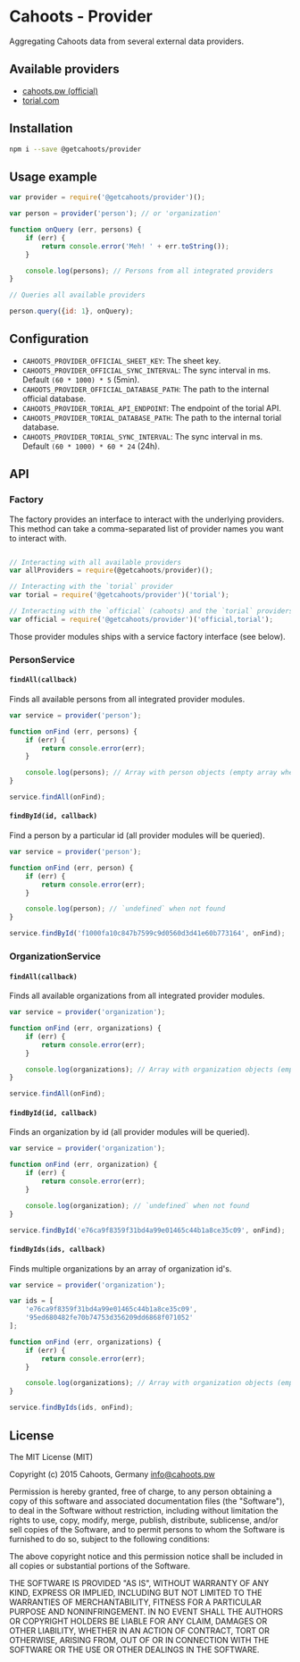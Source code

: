 # Cahoots - Provider

Aggregating Cahoots data from several external data providers.

## Available providers

  * [cahoots.pw (official)](http://cahoots.pw)
  * [torial.com](http://torial.com)

## Installation

```sh
npm i --save @getcahoots/provider
```

## Usage example

```js
var provider = require('@getcahoots/provider')();

var person = provider('person'); // or 'organization'

function onQuery (err, persons) {
	if (err) {
		return console.error('Meh! ' + err.toString());
	}

	console.log(persons); // Persons from all integrated providers
}

// Queries all available providers

person.query({id: 1}, onQuery);
```

## Configuration

  * `CAHOOTS_PROVIDER_OFFICIAL_SHEET_KEY`: The sheet key.
  * `CAHOOTS_PROVIDER_OFFICIAL_SYNC_INTERVAL`: The sync interval in ms. Default `(60 * 1000) * 5` (5min).
  * `CAHOOTS_PROVIDER_OFFICIAL_DATABASE_PATH`: The path to the internal official database.
  * `CAHOOTS_PROVIDER_TORIAL_API_ENDPOINT`: The endpoint of the torial API.
  * `CAHOOTS_PROVIDER_TORIAL_DATABASE_PATH`: The path to the internal torial database.
  * `CAHOOTS_PROVIDER_TORIAL_SYNC_INTERVAL`: The sync interval in ms. Default `(60 * 1000) * 60 * 24` (24h).

## API

### Factory

The factory provides an interface to interact with the underlying providers. This method can take a comma-separated list of provider names you want to interact with.

```js

// Interacting with all available providers
var allProviders = require(@getcahoots/provider)();

// Interacting with the `torial` provider
var torial = require('@getcahoots/provider')('torial');

// Interacting with the `official` (cahoots) and the `torial` providers
var official = require('@getcahoots/provider')('official,torial');
```

Those provider modules ships with a service factory interface (see below).

### PersonService

#### `findAll(callback)`

Finds all available persons from all integrated provider modules.

```js
var service = provider('person');

function onFind (err, persons) {
    if (err) {
        return console.error(err);
    }

    console.log(persons); // Array with person objects (empty array when no person available).
}

service.findAll(onFind);
```

#### `findById(id, callback)`

Find a person by a particular id (all provider modules will be queried).

```js
var service = provider('person');

function onFind (err, person) {
    if (err) {
        return console.error(err);
    }

    console.log(person); // `undefined` when not found
}

service.findById('f1000fa10c847b7599c9d0560d3d41e60b773164', onFind);
```

### OrganizationService

#### `findAll(callback)`

Finds all available organizations from all integrated provider modules.

```js
var service = provider('organization');

function onFind (err, organizations) {
    if (err) {
        return console.error(err);
    }

    console.log(organizations); // Array with organization objects (empty array when no organization available).
}

service.findAll(onFind);
```

#### `findById(id, callback)`

Finds an organization by id (all provider modules will be queried).

```js
var service = provider('organization');

function onFind (err, organization) {
    if (err) {
        return console.error(err);
    }

    console.log(organization); // `undefined` when not found
}

service.findById('e76ca9f8359f31bd4a99e01465c44b1a8ce35c09', onFind);
```

#### `findByIds(ids, callback)`

Finds multiple organizations by an array of organization id's.

```js
var service = provider('organization');

var ids = [
    'e76ca9f8359f31bd4a99e01465c44b1a8ce35c09',
    '95ed680482fe70b74753d356209dd6868f071052'
];

function onFind (err, organizations) {
    if (err) {
        return console.error(err);
    }

    console.log(organizations); // Array with organization objects (empty array when no organization available).
}

service.findByIds(ids, onFind);
```

## License

The MIT License (MIT)

Copyright (c) 2015 Cahoots, Germany <info@cahoots.pw>

Permission is hereby granted, free of charge, to any person obtaining a copy
of this software and associated documentation files (the "Software"), to deal
in the Software without restriction, including without limitation the rights
to use, copy, modify, merge, publish, distribute, sublicense, and/or sell
copies of the Software, and to permit persons to whom the Software is
furnished to do so, subject to the following conditions:

The above copyright notice and this permission notice shall be included in
all copies or substantial portions of the Software.

THE SOFTWARE IS PROVIDED "AS IS", WITHOUT WARRANTY OF ANY KIND, EXPRESS OR
IMPLIED, INCLUDING BUT NOT LIMITED TO THE WARRANTIES OF MERCHANTABILITY,
FITNESS FOR A PARTICULAR PURPOSE AND NONINFRINGEMENT. IN NO EVENT SHALL THE
AUTHORS OR COPYRIGHT HOLDERS BE LIABLE FOR ANY CLAIM, DAMAGES OR OTHER
LIABILITY, WHETHER IN AN ACTION OF CONTRACT, TORT OR OTHERWISE, ARISING FROM,
OUT OF OR IN CONNECTION WITH THE SOFTWARE OR THE USE OR OTHER DEALINGS IN
THE SOFTWARE.
